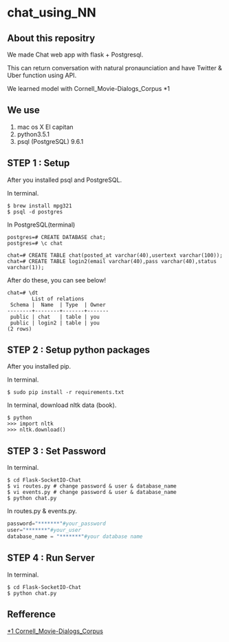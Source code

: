 # chat_using_NN

## About this repositry

We made Chat web app with flask + Postgresql.

This can return conversation with natural pronaunciation and have Twitter & Uber function using API.

We learned model with Cornell_Movie-Dialogs_Corpus *1
## We use

1. mac os X El capitan
2. python3.5.1
3. psql (PostgreSQL) 9.6.1


## STEP 1 : Setup

After you installed psql and PostgreSQL.

In terminal.

```Terminal: in terminal
$ brew install mpg321
$ psql -d postgres
```

In PostgreSQL(terminal)
```
postgres=# CREATE DATABASE chat;
postgres=# \c chat

chat=# CREATE TABLE chat(posted_at varchar(40),usertext varchar(100));
chat=# CREATE TABLE login2(email varchar(40),pass varchar(40),status varchar(1));
```

After do these, you can see below!


```
chat=# \dt
        List of relations
 Schema |  Name  | Type  | Owner 
--------+--------+-------+-------
 public | chat   | table | you
 public | login2 | table | you
(2 rows)
```



## STEP 2 : Setup python packages

After you installed pip.

In terminal.
```command:command
$ sudo pip install -r requirements.txt
```

In terminal, download nltk data (book).
```command:command
$ python
>>> import nltk
>>> nltk.download()
```



## STEP 3 : Set Password

In terminal.

```Terminal: in terminal
$ cd Flask-SocketIO-Chat
$ vi routes.py # change password & user & database_name
$ vi events.py # change password & user & database_name
$ python chat.py
```

In routes.py & events.py.
```python:routes.py
password="*******"#your_password
user="*******"#your_user
database_name = "*******"#your database name
```



## STEP 4 : Run Server

In terminal.

```Terminal: in terminal
$ cd Flask-SocketIO-Chat
$ python chat.py
```


## Refference
[*1 Cornell_Movie-Dialogs_Corpus](https://www.cs.cornell.edu/~cristian/Cornell_Movie-Dialogs_Corpus.html)
